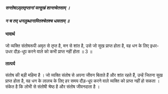 ##### सन्तोषाऽमृततृप्तानां यत्सुखं शान्तचेतसाम् ।
##### न च तद् धनलुब्धानामितश्चेतश्च धावताम् ॥

#### भावार्थ

जो व्यक्ति संतोषरूपी अमृत से तृप्त है, मन से शांत है, उसे जो सुख प्राप्त होता है, वह धन के लिए इधर-उधर दौड़-धूप करने वाले को कभी प्राप्त नहीं होता ॥ 3 ॥

#### तात्पर्य

संतोष की बड़ी महिमा है । जो व्यक्ति संतोष से अपना जीवन बिताते हैं और शांत रहते हैं, उन्हें जितना सुख प्राप्त होता है, वह धन के लालच के लिए हर समय दौड़-धूप करने वाले व्यक्ति को प्राप्त नहीं हो सकता । संकेत है कि लोभी से संतोषी श्रेष्ठ है और संतोष जीवनदाता है ।